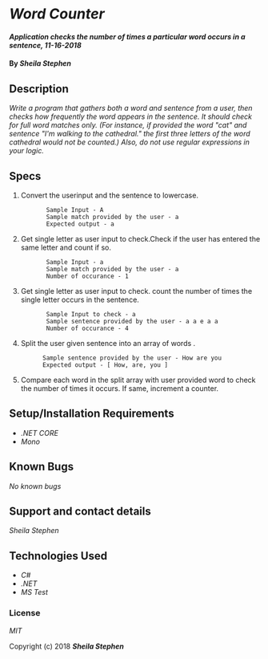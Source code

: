 # _Word Counter_

#### _Application checks the number of times a particular word occurs in a sentence, 11-16-2018_

#### By _**Sheila Stephen**_

## Description

_Write a program that gathers both a word and sentence from a user, then checks how frequently the word appears in the sentence. It should check for full word matches only. (For instance, if provided the word "cat" and sentence "I'm walking to the cathedral." the first three letters of the word cathedral would not be counted.) Also, do not use regular expressions in your logic._

## Specs
1. Convert the userinput and the sentence to lowercase.

              Sample Input - A
              Sample match provided by the user - a
              Expected output - a

2. Get single letter as user input to check.Check if the user has entered the same letter and count if so.

              Sample Input - a
              Sample match provided by the user - a
              Number of occurance - 1

3. Get single letter as user input to check. count the number of times the single letter occurs in the sentence.

              Sample Input to check - a
              Sample sentence provided by the user - a a e a a
              Number of occurance - 4

4.  Split the user given sentence into an array of words .

              Sample sentence provided by the user - How are you
              Expected output - [ How, are, you ]

5. Compare each word in the split array with user provided word to check the number of times it occurs. If same, increment a counter.

## Setup/Installation Requirements

* _.NET CORE_
* _Mono_

## Known Bugs

_No known bugs_

## Support and contact details

_Sheila Stephen_

## Technologies Used

* _C#_
* _.NET_
* _MS Test_

### License

*MIT*

Copyright (c) 2018 **_Sheila Stephen_**
